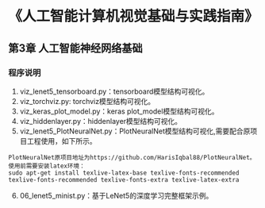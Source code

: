 # 《人工智能计算机视觉基础与实践指南》
## 第3章 人工智能神经网络基础
### 程序说明

1. viz_lenet5_tensorboard.py：tensorboard模型结构可视化。
2. viz_torchviz.py: torchviz模型结构可视化。
3. viz_keras_plot_model.py：keras plot_model模型结构可视化。
4. viz_hiddenlayer.py：hiddenlayer模型结构可视化。
5. viz_lenet5_PlotNeuralNet.py：PlotNeuralNet模型结构可视化,需要配合原项目工程使用，如下所示。
```
PlotNeuralNet原项目地址为https://github.com/HarisIqbal88/PlotNeuralNet。
使用前需要安装latex环境：
sudo apt-get install texlive-latex-base texlive-fonts-recommended texlive-fonts-recommended texlive-fonts-extra texlive-latex-extra
```
6. 06_lenet5_minist.py：基于LeNet5的深度学习完整框架示例。